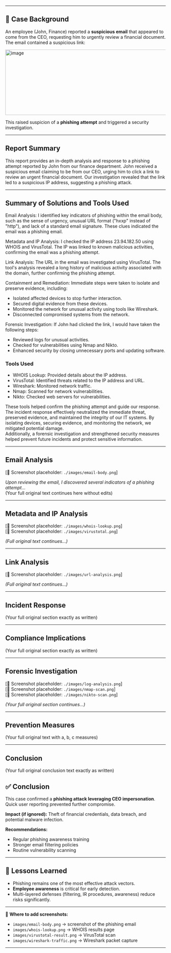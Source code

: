 
---

## 📖 Case Background  
An employee (John, Finance) reported a **suspicious email** that appeared to come from the CEO, requesting him to urgently review a financial document.  
The email contained a suspicious link:  

<img width="561" height="205" alt="image" src="https://github.com/user-attachments/assets/64895b3d-1e0b-4f5e-ab1f-0048583fa0a4" />

This raised suspicion of a **phishing attempt** and triggered a security investigation.  

---

## Report Summary
This report provides an in-depth analysis and response to a phishing attempt
reported by John from our finance department. John received a suspicious email
claiming to be from our CEO, urging him to click a link to review an urgent financial
document. Our investigation revealed that the link led to a suspicious IP address,
suggesting a phishing attack.

---

## Summary of Solutions and Tools Used
Email Analysis: I identified key indicators of phishing within the email body, such as
the sense of urgency, unusual URL format ("hxxp" instead of "http"), and lack of a
standard email signature. These clues indicated the email was a phishing email.

Metadata and IP Analysis: I checked the IP address 23.94.182.50 using WHOIS and
VirusTotal. The IP was linked to known malicious activities, confirming the email was
a phishing attempt.

Link Analysis: The URL in the email was investigated using VirusTotal. The tool's
analysis revealed a long history of malicious activity associated with the domain,
further confirming the phishing attempt.

Containment and Remediation: Immediate steps were taken to isolate and preserve
evidence, including:
- Isolated affected devices to stop further interaction.
- Secured digital evidence from these devices.
- Monitored the network for unusual activity using tools like Wireshark.
- Disconnected compromised systems from the network.

Forensic Investigation: If John had clicked the link, I would have taken the following
steps:
- Reviewed logs for unusual activities.
- Checked for vulnerabilities using Nmap and Nikto.
- Enhanced security by closing unnecessary ports and updating software.

### Tools Used
- WHOIS Lookup: Provided details about the IP address.  
- VirusTotal: Identified threats related to the IP address and URL.  
- Wireshark: Monitored network traffic.  
- Nmap: Scanned for network vulnerabilities.  
- Nikto: Checked web servers for vulnerabilities.  

These tools helped confirm the phishing attempt and guide our response.  
The incident response effectively neutralized the immediate threat, preserved
evidence, and maintained the integrity of our IT systems. By isolating devices,
securing evidence, and monitoring the network, we mitigated potential damage.  
Additionally, a forensic investigation and strengthened security measures helped
prevent future incidents and protect sensitive information.

---

## Email Analysis
[📸 Screenshot placeholder: `./images/email-body.png`]

_Upon reviewing the email, I discovered several indicators of a phishing attempt..._  
(Your full original text continues here without edits)

---

## Metadata and IP Analysis
[📸 Screenshot placeholder: `./images/whois-lookup.png`]  
[📸 Screenshot placeholder: `./images/virustotal.png`]

_(Full original text continues...)_

---

## Link Analysis
[📸 Screenshot placeholder: `./images/url-analysis.png`]  

_(Full original text continues...)_

---

## Incident Response
(Your full original section exactly as written)  

---

## Compliance Implications
(Your full original section exactly as written)  

---

## Forensic Investigation
[📸 Screenshot placeholder: `./images/log-analysis.png`]  
[📸 Screenshot placeholder: `./images/nmap-scan.png`]  
[📸 Screenshot placeholder: `./images/nikto-scan.png`]  

_(Your full original section continues...)_

---

## Prevention Measures
(Your full original text with a, b, c measures)

---

## Conclusion
(Your full original conclusion text exactly as written)

## ✅ Conclusion  
This case confirmed a **phishing attack leveraging CEO impersonation**. Quick user reporting prevented further compromise.  

**Impact (if ignored):** Theft of financial credentials, data breach, and potential malware infection.  

**Recommendations:**  
- Regular phishing awareness training  
- Stronger email filtering policies  
- Routine vulnerability scanning  

---

## 🔑 Lessons Learned  
- Phishing remains one of the most effective attack vectors.  
- **Employee awareness** is critical for early detection.  
- Multi-layered defenses (filtering, IR procedures, awareness) reduce risks significantly.  

---

📸 **Where to add screenshots:**  
- `images/email-body.png` → screenshot of the phishing email  
- `images/whois-lookup.png` → WHOIS results page  
- `images/virustotal-result.png` → VirusTotal scan  
- `images/wireshark-traffic.png` → Wireshark packet capture  

---
